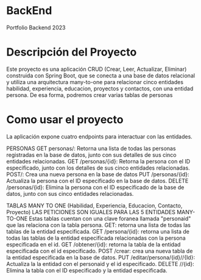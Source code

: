 # BackEnd
Portfolio Backend
2023
# Descripción del Proyecto
Este proyecto es una aplicación CRUD (Crear, Leer, Actualizar, Eliminar) construida con Spring Boot, que 
se conecta a una base de datos relacional y utiliza una arquitectura many-to-one para relacionar 
cinco entidades habilidad, experiencia, educacion, proyectos y contactos, con una entidad persona. De esa forma,
podremos crear varias tablas de personas 

# Como usar el proyecto
La aplicación expone cuatro endpoints para interactuar con las entidades.

PERSONAS
GET personas/: Retorna una lista de todas las personas registradas en la base de datos, junto con sus detalles 
de sus cinco entidades relacionadas.
GET /personas/{id}: Retorna la persona con el ID especificado, junto con los detalles de sus cinco entidades relacionadas.
POST/: Crea una nueva persona en la base de datos
PUT /personas/{id}: Actualiza la persona con el ID especificado en la base de datos.
DELETE /personas/{id}: Elimina la persona con el ID especificado de la base de datos, junto con sus cinco entidades relacionadas.

TABLAS MANY TO ONE (Habilidad, Experiencia, Educacion, Contacto, Proyecto)
LAS PETICIONES SON IGUALES PARA LAS 5 ENTIDADES MANY-TO-ONE
Estas tablas cuentan con una clave foranea llamada "personaid" que las relaciona con la tabla persona.
GET: retorna una lista de todas las tablas de la entidad especificada.
GET /persona/{id}: retorna una lista de todas las tablas de la entidad especificada relacionadas con la persona especificada en el id.
GET /obtener/{id}: retorna la tabla de la entidad especificada con el id especificado.
POST /crear: crea una nueva tabla de la entidad especificada en la base de datos.
PUT /editar/persona/{id}/<ENTIDAD>/{Id}: Actualiza la la entidad con el personaid y el id especificado.
DELETE /<ENTIDAD>/{id}: Elimina la tabla con el ID especificado y la entidad especificada.
